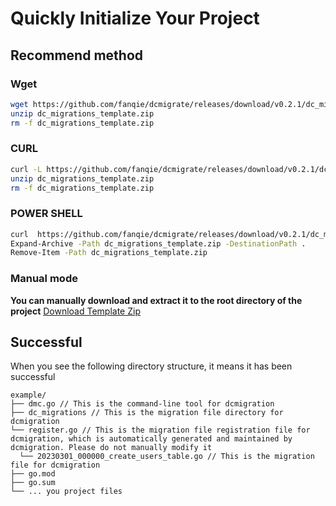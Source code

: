 # Quickly Initialize Your Project
## Recommend method
### Wget
```bash
wget https://github.com/fanqie/dcmigrate/releases/download/v0.2.1/dc_migrations_template.zip -O dc_migrations_template.zip 
unzip dc_migrations_template.zip
rm -f dc_migrations_template.zip

```
### CURL
```bash
curl -L https://github.com/fanqie/dcmigrate/releases/download/v0.2.1/dc_migrations_template.zip -o  dc_migrations_template.zip
unzip dc_migrations_template.zip
rm -f dc_migrations_template.zip

```
### POWER SHELL
```bash
curl  https://github.com/fanqie/dcmigrate/releases/download/v0.2.1/dc_migrations_template.zip -o  dc_migrations_template.zip
Expand-Archive -Path dc_migrations_template.zip -DestinationPath .
Remove-Item -Path dc_migrations_template.zip

```
### Manual mode
**You can manually download and extract it to the root directory of the project**
[Download Template Zip](https://github.com/fanqie/dcmigrate/releases/download/v0.2.1/dc_migrations_template.zip)
## Successful 
When you see the following directory structure, it means it has been successful
```shell
example/
├── dmc.go // This is the command-line tool for dcmigration
├── dc_migrations // This is the migration file directory for dcmigration
└── register.go // This is the migration file registration file for dcmigration, which is automatically generated and maintained by dcmigration. Please do not manually modify it
  └── 20230301_000000_create_users_table.go // This is the migration file for dcmigration
├── go.mod
├── go.sum
└── ... you project files
```

